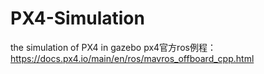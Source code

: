 # PX4-Simulation
the simulation of PX4 in gazebo
px4官方ros例程：https://docs.px4.io/main/en/ros/mavros_offboard_cpp.html
